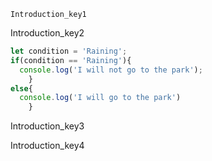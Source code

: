 ```ngMeta
Introduction_key1
```

Introduction_key2
```javascript
let condition = 'Raining';
if(condition == 'Raining'){
  console.log('I will not go to the park');
    }    
else{
  console.log('I will go to the park')
    }
```
Introduction_key3

    

Introduction_key4
